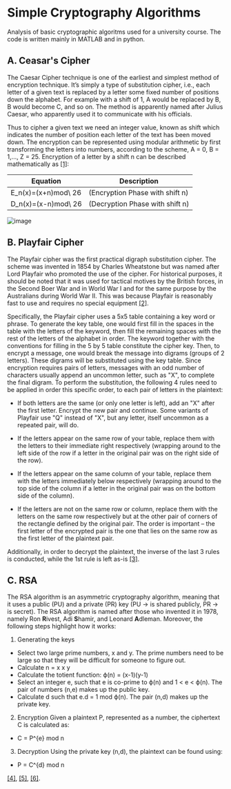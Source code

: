 # Simple Cryptography Algorithms

Analysis of basic cryptographic algoritms used for a university course. 
The code is written mainly in MATLAB and in python.

## A. Ceasar's Cipher 

The Caesar Cipher technique is one of the earliest and simplest method of encryption technique. It’s simply a type of substitution cipher, i.e., each letter of a given text is replaced by a letter some fixed number of positions down the alphabet. For example with a shift of 1, A would be replaced by B, B would become C, and so on. The method is apparently named after Julius Caesar, who apparently used it to communicate with his officials. 

Thus to cipher a given text we need an integer value, known as shift which indicates the number of position each letter of the text has been moved down. 
The encryption can be represented using modular arithmetic by first transforming the letters into numbers, according to the scheme, A = 0, B = 1,…, Z = 25. Encryption of a letter by a shift n can be described mathematically as [[1]](https://www.geeksforgeeks.org/caesar-cipher-in-cryptography/):

| Equation | Description |
|--------------------|---------------------------------|
|E_n(x)=(x+n)mod\ 26 | (Encryption Phase with shift n) |
|D_n(x)=(x-n)mod\ 26 | (Decryption Phase with shift n) |


![image](https://user-images.githubusercontent.com/47864776/150894642-fc447eba-024b-424c-961f-85514cd00931.png)




## B. Playfair Cipher

The Playfair cipher was the first practical digraph substitution cipher. The scheme was invented in 1854 by Charles Wheatstone but was named after Lord Playfair who promoted the use of the cipher. For historical purposes, it should be noted that it was used for tactical motives by the British forces, in the Second Boer War and in World War I and for the same purpose by the Australians during World War II. This was because Playfair is reasonably fast to use and requires no special equipment [[2]](https://www.geeksforgeeks.org/playfair-cipher-with-examples/).

Specifically, the Playfair cipher uses a 5x5 table containing a key word or phrase. To generate the key table, one would first fill in the spaces in the table with the letters of the keyword, then fill the remaining spaces with the rest of the letters of the alphabet in order. The keyword together with the conventions for filling in the 5 by 5 table constitute the cipher key. Then, to encrypt a message, one would break the message into digrams (groups of 2 letters). These digrams will be substituted using the key table. Since encryption requires pairs of letters, messages with an odd number of characters usually append an uncommon letter, such as "X", to complete the final digram. To perform the substitution, the following 4 rules need to be applied in order this specific order, to each pair of letters in the plaintext:

- If both letters are the same (or only one letter is left), add an "X" after the first letter. Encrypt the new pair and continue. Some variants of Playfair use "Q" instead of "X", but any letter, itself uncommon as a repeated pair, will do.

- If the letters appear on the same row of your table, replace them with the letters to their immediate right respectively (wrapping around to the left side of the row if a letter in the original pair was on the right side of the row).

- If the letters appear on the same column of your table, replace them with the letters immediately below respectively (wrapping around to the top side of the column if a letter in the original pair was on the bottom side of the column).

- If the letters are not on the same row or column, replace them with the letters on the same row respectively but at the other pair of corners of the rectangle defined by the original pair. The order is important – the first letter of the encrypted pair is the one that lies on the same row as the first letter of the plaintext pair.

Additionally, in order to decrypt the plaintext, the inverse of the last 3 rules is conducted, while the 1st rule is left as-is [[3]](https://en.wikipedia.org/wiki/Playfair_cipher).


## C. RSA

The RSA algorithm is an asymmetric cryptography algorithm, meaning that it uses a public (PU) and a private (PR) key (PU -> is shared publicly, PR -> is secret). The RSA algorithm is named after those who invented it in 1978, namely Ron **R**ivest, Adi **S**hamir, and Leonard **A**dleman. Moreover, the following steps highlight how it works:

1. Generating the keys
 - Select two large prime numbers, x and y. The prime numbers need to be large so that they will be difficult for someone to figure out.
 - Calculate n = x x y
 - Calculate the totient function: ϕ(n) = (x-1)(y-1)
 - Select an integer e, such that e is co-prime to ϕ(n) and 1 < e < ϕ(n). The pair of numbers (n,e) makes up the public key.
 - Calculate d such that e.d = 1 mod ϕ(n).
 The pair (n,d) makes up the private key.

2. Encryption
Given a plaintext P, represented as a number, the ciphertext C is calculated as:
- C = P^{e} mod n

3. Decryption
Using the private key (n,d), the plaintext can be found using:

- P = C^{d} mod n

[[4]](https://www.educative.io/edpresso/what-is-the-rsa-algorithm), [[5]](https://en.wikipedia.org/wiki/RSA_(cryptosystem)), [[6]](https://www.techtarget.com/searchsecurity/definition/RSA).
